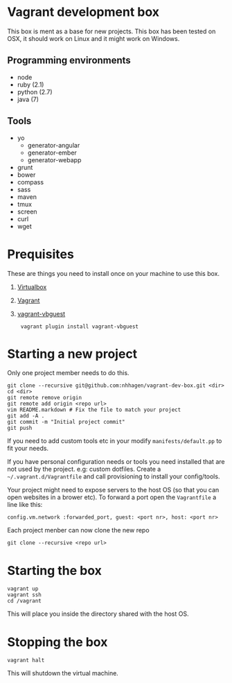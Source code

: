# Vagrant development box

This box is ment as a base for new projects. This box has been tested on OSX, it should work on Linux and it might work on Windows.

## Programming environments

* node
* ruby (2.1)
* python (2.7)
* java (7)

## Tools

* yo
    * generator-angular
    * generator-ember
    * generator-webapp
* grunt
* bower
* compass
* sass
* maven
* tmux
* screen
* curl
* wget

# Prequisites

These are things you need to install once on your machine to use this box.

1. [Virtualbox](https://www.virtualbox.org/)
2. [Vagrant](http://www.vagrantup.com/)
3. [vagrant-vbguest](https://github.com/dotless-de/vagrant-vbguest)

        vagrant plugin install vagrant-vbguest

# Starting a new project

Only one project member needs to do this.

    git clone --recursive git@github.com:nhhagen/vagrant-dev-box.git <dir>
    cd <dir>
    git remote remove origin
    git remote add origin <repo url>
    vim README.markdown # Fix the file to match your project
    git add -A .
    git commit -m "Initial project commit"
    git push

If you need to add custom tools etc in your modify `manifests/default.pp` to fit your needs.

If you have personal configuration needs or tools you need installed that are not used by the project. e.g: custom
dotfiles. Create a `~/.vagrant.d/Vagrantfile` and call provisioning to install your config/tools.

Your project might need to expose servers to the host OS (so that you can open websites in a brower etc). To forward a
port open the `Vagrantfile` a line like this:

    config.vm.network :forwarded_port, guest: <port nr>, host: <port nr>

Each project menber can now clone the new repo

    git clone --recursive <repo url>

# Starting the box

    vagrant up
    vagrant ssh
    cd /vagrant

This will place you inside the directory shared with the host OS.

# Stopping the box

    vagrant halt

This will shutdown the virtual machine.

